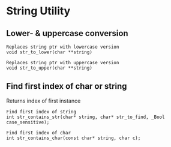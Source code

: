 # String Utility

## Lower- & uppercase conversion 
```
Replaces string ptr with lowercase version
void str_to_lower(char **string)

Replaces string ptr with uppercase version
void str_to_upper(char **string)
```
## Find first index of char or string
Returns index of first instance
```
Find first index of string
int str_contains_str(char* string, char* str_to_find, _Bool case_sensitive);

Find first index of char
int str_contains_char(const char* string, char c);
```